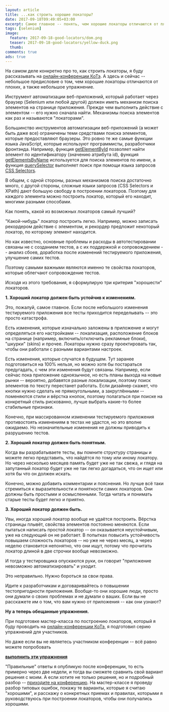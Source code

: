 ```yaml
---
layout: article
title: ...как строить хорошие локаторы?
date: 2017-09-18T09:49:05+03:00
excerpt: Самое главное -- понять, чем хорошие локаторы отличаются от плохих
tags: [selenium]
image:
  feature: 2017-09-18-good-locators/dom.png
  teaser: 2017-09-18-good-locators/yellow-duck.png
  thumb:
comments: true
ads: true
---
```

На самом деле конкретно про то, как строить локаторы, я буду рассказывать на [онлайн-конференции КоТэ](http://koteconf.ru/). А здесь и сейчас -- небольшое предисловие о том, чем хорошие локаторы отличаются от плохих, а также небольшое упражнение.

Инструмент автоматизации веб-приложений, который работает через браузер (Selenium или любой другой) должен иметь механизм поиска элементов на странице приложения. Прежде чем выполнить действие с элементом -- его нужно сначала найти. Механизмы поиска элементов как раз и называются "локаторами".

Большинство инструментов автоматизации веб-приложений (а может быть даже все) ограничены теми средствами поиска элементов, которые предоставляют браузеры. Это ровно те же самые функции языка JavaScript, которые используют программисты, разработчики фронтэнда. Например, функция [getElementById](https://developer.mozilla.org/ru/docs/Web/API/Document/getElementById) позволяет найти элемент по идентификатору (значению атрибута id), функция [getElementsByName](https://developer.mozilla.org/ru/docs/Web/API/Document/getElementsByName) используется для поиска элементов по имени, а функция [querySelector](https://developer.mozilla.org/en-US/docs/Web/API/Document/querySelector) выполняет поиск при помощи языка запросов [CSS Selectors](https://developer.mozilla.org/en-US/docs/Learn/CSS/Introduction_to_CSS/Selectors).

В общем, с одной стороны, разных механизмов поиска достаточно много, с другой стороны, сложные языки запросов (CSS Selectors и XPath) дают большую свободу в построении локаторов. Поэтому для каждого элемента можно построить локатор, который его находит, многими разными способами.

Как понять, какой из возможных локаторов самый лучший?

"Какой-нибудь" локатор построить легко. Например, можно записать рекордером действие с элементом, и рекордер предложит некоторый локатор, по которому элемент находится.

Но как известно, основные проблемы и расходы в автотестировании связаны не с созданием тестов, а с их поддержкой и сопровождением -- анализ сбоев, доработка после изменений тестируемого приложения, улучшение самих тестов.

Поэтому самыми важными являются именно те свойства локаторов, которые облегчают сопровождение тестов.

Исходя из этого требования, я сформулирую три критерия "хорошести" локаторов.

**1. Хороший локатор должен быть устойчив к изменениям.**

Это, пожалуй, самое главное. Если после небольшого изменения тестируемого приложения все тесты приходится переделывать -- это просто катастрофа.

Есть изменения, которые изначально заложены в приложение и могут определяться его настройками -- локализация, расположение блоков на странице (например, включить/отключить рекламные блоки), "шкурки" (skins) и прочее. Локаторы нужно сразу проектировать так, чтобы они работали с разными вариантами настроек.

Есть изменения, которые случатся в будущем. Тут заранее подготовиться на 100% нельзя, но можно хотя бы постараться предугадать, с чем эти изменения будут связаны. Например, если сейчас пока приложение одноязычное, но есть планы выхода на новые рынки -- вероятно, добавятся разные локализации, поэтому поиск элементов по тексту перестанет работать. Если дизайнер скажет, что кнопки нужно сделать не прямоугольными, а закруглёнными -- поменяются стили и вёрстка кнопок, поэтому полагаться при поиске на конкретный стиль рискованно, лучше выбрать какие-то более стабильные признаки.

Конечно, при массированном изменении тестируемого приложения противостоять изменениям в тестах не удастся, но это вполне ожидаемо. Но незначительные изменения не должны приводить к разрушению тестов.

**2. Хороший локатор должен быть понятным.**

Когда вы разрабатываете тесты, вы помните структуру страницы и можете легко представить, что найдётся по тому или иному локатору. Но через несколько месяцев память будет уже не так свежа, и глядя на запутанный локатор будет уже не так легко догадаться, что он ищет или хотя бы что он должен искать.

Конечно, можно добавить комментарии и пояснения. Но лучше всё таки стремиться к выразительности и понятности самих локаторов. Они должны быть простыми и осмысленными. Тогда читать и понимать старые тесты будет легко и приятно.

**3. Хороший локатор должен быть.**

Увы, иногда хороший локатор вообще не удаётся построить. Вёрстка страницы плывёт, свойства элементов постоянно меняются. Если пытаться написать простой локатор -- он оказывается неустойчивым, уже на следующий он не работает. В попытках повысить устойчивость повышаем сложность локаторов -- но уже не через месяц, а через неделю становится непонятно, что они ищут, потому что прочитать локатор длиной в две строчки вообще невозможно.

И тогда у тестировщика опускаются руки, он говорит "приложение невозможно автоматизировать" и уходит.

Это неправильно. Нужно бороться за свои права.

Идите к разработчикам и договаривайтесь о повышении тестопригодности приложения. Вообще-то они хорошие люди, просто они думали о своих проблемах и не думали о ваших. Если вы не расскажете им о том, что вам нужно от приложения -- как они узнают?

**Ну а теперь обещанные упражнения.**

При подготовке мастер-класса по построению локаторов, который я буду проводить на [онлайн-конференции КоТэ](http://koteconf.ru/), я подготовил серию упражнений для участников.

Но даже если вы не являетесь участником конференции -- всё равно можете попробовать

**[выполнить эти упражнения](https://docs.google.com/forms/d/e/1FAIpQLSeH2tck0nP80ThQOaojA3hyVnMgmiz7sdav2wYWYsLfCOhpTw/viewform)**

"Правильные" ответы я опубликую после конференции, то есть примерно через две недели, и тогда вы сможете сравнить свой вариант решения с моим. А если хотите не только решения, но и подробный разбор -- [приходите на конференцию](http://koteconf.ru/). На мастер-классе я проведу разбор типовых ошибок, покажу те варианты, которые я считаю "хорошими", и расскажу о конкретных приемах и правилах, которыми я руководствуюсь при построении локаторов, чтобы они получались хорошими.